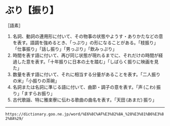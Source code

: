 # ぶり【振り】

［語素］
1. 名詞、動詞の連用形に付いて、その物事の状態やようす・ありかたなどの意を表す。語調を強めるとき、「っぷり」の形になることがある。「枝振り」「仕事振り」「話し振り」「男っぷり」「飲みっぷり」
2. 時間を表す語に付いて、再び同じ状態が現れるまでに、それだけの時間が経過した意を表す。「十年振りに日本の土を踏む」「しばらく振りに映画を見た」
3. 数量を表す語に付いて、それに相当する分量があることを表す。「二人振りの米」「小振りの茶碗」
4. 名詞または名詞に準じる語に付いて、曲節・調子の意を表す。「声 (こわ) 振り」「ますらお振り」
5. 古代歌謡、特に雅楽寮に伝わる歌曲の曲名を表す。「天田 (あまだ) 振り」

---
`https://dictionary.goo.ne.jp/word/%E6%8C%AF%E3%82%8A_%28%E3%81%B6%E3%82%8A%29/`